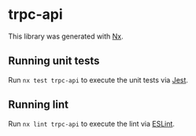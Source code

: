 # trpc-api

This library was generated with [Nx](https://nx.dev).

## Running unit tests

Run `nx test trpc-api` to execute the unit tests via [Jest](https://jestjs.io).

## Running lint

Run `nx lint trpc-api` to execute the lint via [ESLint](https://eslint.org/).
